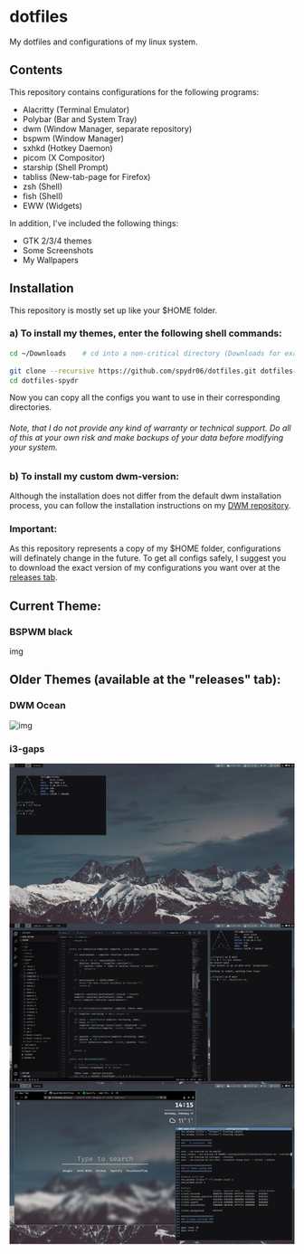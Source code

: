 # dotfiles
My dotfiles and configurations of my linux system.

## Contents
This repository contains configurations for the following programs:
* Alacritty (Terminal Emulator)
* Polybar (Bar and System Tray)
* dwm (Window Manager, separate repository)
* bspwm (Window Manager)
* sxhkd (Hotkey Daemon)
* picom (X Compositor)
* starship (Shell Prompt)
* tabliss (New-tab-page for Firefox)
* zsh (Shell)
* fish (Shell)
* EWW (Widgets)

In addition, I've included the following things:
* GTK 2/3/4 themes
* Some Screenshots
* My Wallpapers

## Installation
This repository is mostly set up like your $HOME folder.

### a) To install my themes, enter the following shell commands:
```bash
cd ~/Downloads    # cd into a non-critical directory (Downloads for example)
```
```bash
git clone --recursive https://github.com/spydr06/dotfiles.git dotfiles-spydr
cd dotfiles-spydr
```
Now you can copy all the configs you want to use in their corresponding directories.
###### Note, that I do not provide any kind of warranty or technical support. Do all of this at your own risk and make backups of your data before modifying your system.

### b) To install my custom dwm-version:
Although the installation does not differ from the default dwm installation process, you can follow the installation instructions on my [DWM repository](https://github.com/spydr06/dwm-spydr).

### Important:
As this repository represents a copy of my $HOME folder, configurations will definately change in the future. To get all configs safely, I suggest you to download the exact version of my configurations you want over at the [releases tab](https://github.com/Spydr06/dotfiles/releases). 

## Current Theme:

### BSPWM black
img

## Older Themes (available at the "releases" tab):

### DWM Ocean
![img](https://github.com/Spydr06/dotfiles/blob/main/Screenshots/dwm%20Rice.png)

### i3-gaps
![img](https://github.com/Spydr06/dotfiles/blob/main/Screenshots/Rice%2003%20v2%20i3-gaps.png)
